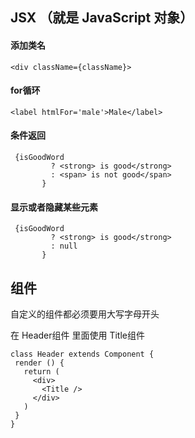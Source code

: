  ## JSX （就是 JavaScript 对象）
 #### 添加类名
 ```
 <div className={className}>
 ```
 #### for循环
 ```
 <label htmlFor='male'>Male</label>
 ```
 #### 条件返回
 ```
  {isGoodWord
          ? <strong> is good</strong>
          : <span> is not good</span>
        }
 ```
 #### 显示或者隐藏某些元素
 ```
  {isGoodWord
          ? <strong> is good</strong>
          : null
        }
 ```

 ## 组件
 自定义的组件都必须要用大写字母开头

 在 Header组件 里面使用 Title组件
 ```
 class Header extends Component {
  render () {
    return (
      <div>
        <Title />
      </div>
    )
  }
}
```